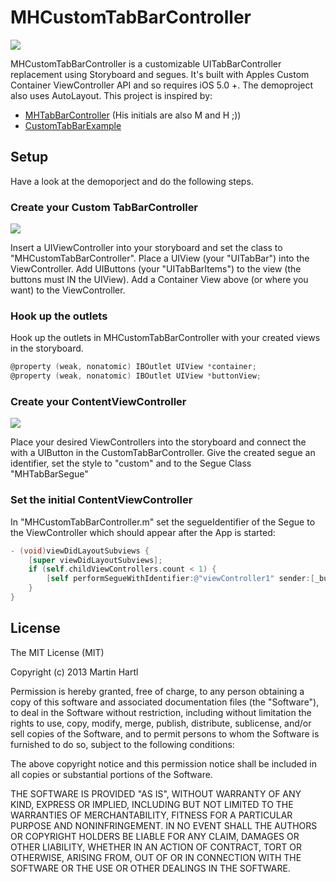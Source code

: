 # MHCustomTabBarController

![](https://raw.github.com/mhaddl/MHCustomTabBarController/screenshots/screenshots/iOS%20Simulator%20Bildschirmfoto%2009.05.2013%2018.24.40.png)

MHCustomTabBarController is a customizable UITabBarController replacement using Storyboard and segues. It's built with Apples Custom Container ViewController API and so requires iOS 5.0 +. The demoproject also uses AutoLayout. This project is inspired by:

+ [MHTabBarController](https://github.com/hollance/MHTabBarController "MHTabBarController") (His initials are also M and H ;)) 
+ [CustomTabBarExample](http://www.scott-sherwood.com/ios-5-creating-a-custom-side-tabbar-using-storyboards-and-custom-segues/ "CustomTabBarExample")

## Setup

Have a look at the demoporject and do the following steps.

### Create your Custom TabBarController

![](https://raw.github.com/mhaddl/MHCustomTabBarController/screenshots/screenshots/Screenshot%20on%202013-05-09%20at%2017.48.04.png)

Insert a UIViewController into your storyboard and set the class to "MHCustomTabBarController". Place a UIView (your "UITabBar") into the ViewController. Add UIButtons (your "UITabBarItems") to the view (the buttons must IN the UIView). Add a Container View above (or where you want) to the ViewController. 


### Hook up the outlets

Hook up the outlets in MHCustomTabBarController with your created views in the storyboard.
```objective-c
@property (weak, nonatomic) IBOutlet UIView *container;
@property (weak, nonatomic) IBOutlet UIView *buttonView;
```

### Create your ContentViewController

![](https://raw.github.com/mhaddl/MHCustomTabBarController/screenshots/screenshots/Screenshot%20on%202013-05-09%20at%2018.17.54.png)

Place your desired ViewControllers into the storyboard and connect the with a UIButton in the CustomTabBarController. Give the created segue an identifier, set the style to "custom" and to the Segue Class "MHTabBarSegue"

### Set the initial ContentViewController

In "MHCustomTabBarController.m" set the segueIdentifier of the Segue to the ViewController which should appear after the App is started:

```objective-c
- (void)viewDidLayoutSubviews {
    [super viewDidLayoutSubviews];
    if (self.childViewControllers.count < 1) {
        [self performSegueWithIdentifier:@"viewController1" sender:[_buttonView.subviews objectAtIndex:0]];
    }
}
```

## License

The MIT License (MIT)

Copyright (c) 2013 Martin Hartl

Permission is hereby granted, free of charge, to any person obtaining a copy
of this software and associated documentation files (the "Software"), to deal
in the Software without restriction, including without limitation the rights
to use, copy, modify, merge, publish, distribute, sublicense, and/or sell
copies of the Software, and to permit persons to whom the Software is
furnished to do so, subject to the following conditions:

The above copyright notice and this permission notice shall be included in
all copies or substantial portions of the Software.

THE SOFTWARE IS PROVIDED "AS IS", WITHOUT WARRANTY OF ANY KIND, EXPRESS OR
IMPLIED, INCLUDING BUT NOT LIMITED TO THE WARRANTIES OF MERCHANTABILITY,
FITNESS FOR A PARTICULAR PURPOSE AND NONINFRINGEMENT. IN NO EVENT SHALL THE
AUTHORS OR COPYRIGHT HOLDERS BE LIABLE FOR ANY CLAIM, DAMAGES OR OTHER
LIABILITY, WHETHER IN AN ACTION OF CONTRACT, TORT OR OTHERWISE, ARISING FROM,
OUT OF OR IN CONNECTION WITH THE SOFTWARE OR THE USE OR OTHER DEALINGS IN
THE SOFTWARE.



